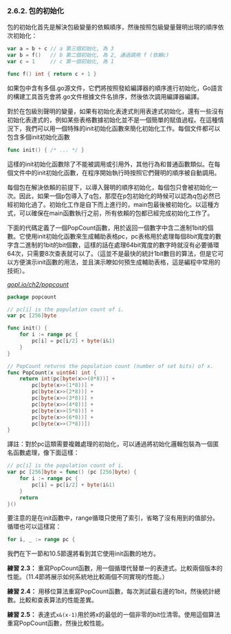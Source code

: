 ### 2.6.2. 包的初始化

包的初始化首先是解決包級變量的依賴順序，然後按照包級變量聲明出現的順序依次初始化：

```Go
var a = b + c // a 第三個初始化, 為 3
var b = f()   // b 第二個初始化, 為 2, 通過調用 f (依賴c)
var c = 1     // c 第一個初始化, 為 1

func f() int { return c + 1 }
```

如果包中含有多個.go源文件，它們將按照發給編譯器的順序進行初始化，Go語言的構建工具首先會將.go文件根據文件名排序，然後依次調用編譯器編譯。

對於在包級別聲明的變量，如果有初始化表達式則用表達式初始化，還有一些沒有初始化表達式的，例如某些表格數據初始化並不是一個簡單的賦值過程。在這種情況下，我們可以用一個特殊的init初始化函數來簡化初始化工作。每個文件都可以包含多個init初始化函數

```Go
func init() { /* ... */ }
```

這樣的init初始化函數除了不能被調用或引用外，其他行為和普通函數類似。在每個文件中的init初始化函數，在程序開始執行時按照它們聲明的順序被自動調用。

每個包在解決依賴的前提下，以導入聲明的順序初始化，每個包只會被初始化一次。因此，如果一個p包導入了q包，那麼在p包初始化的時候可以認為q包必然已經初始化過了。初始化工作是自下而上進行的，main包最後被初始化。以這種方式，可以確保在main函數執行之前，所有依賴的包都已經完成初始化工作了。

下面的代碼定義了一個PopCount函數，用於返回一個數字中含二進制1bit的個數。它使用init初始化函數來生成輔助表格pc，pc表格用於處理每個8bit寬度的數字含二進制的1bit的bit個數，這樣的話在處理64bit寬度的數字時就沒有必要循環64次，只需要8次查表就可以了。（這並不是最快的統計1bit數目的算法，但是它可以方便演示init函數的用法，並且演示瞭如何預生成輔助表格，這是編程中常用的技術）。

<u><i>gopl.io/ch2/popcount</i></u>
```Go
package popcount

// pc[i] is the population count of i.
var pc [256]byte

func init() {
	for i := range pc {
		pc[i] = pc[i/2] + byte(i&1)
	}
}

// PopCount returns the population count (number of set bits) of x.
func PopCount(x uint64) int {
	return int(pc[byte(x>>(0*8))] +
		pc[byte(x>>(1*8))] +
		pc[byte(x>>(2*8))] +
		pc[byte(x>>(3*8))] +
		pc[byte(x>>(4*8))] +
		pc[byte(x>>(5*8))] +
		pc[byte(x>>(6*8))] +
		pc[byte(x>>(7*8))])
}
```

譯註：對於pc這類需要複雜處理的初始化，可以通過將初始化邏輯包裝為一個匿名函數處理，像下面這樣：

```Go
// pc[i] is the population count of i.
var pc [256]byte = func() (pc [256]byte) {
	for i := range pc {
		pc[i] = pc[i/2] + byte(i&1)
	}
	return
}()
```

要注意的是在init函數中，range循環只使用了索引，省略了沒有用到的值部分。循環也可以這樣寫：

```Go
for i, _ := range pc {
```

我們在下一節和10.5節還將看到其它使用init函數的地方。

**練習 2.3：** 重寫PopCount函數，用一個循環代替單一的表達式。比較兩個版本的性能。（11.4節將展示如何系統地比較兩個不同實現的性能。）

**練習 2.4：** 用移位算法重寫PopCount函數，每次測試最右邊的1bit，然後統計總數。比較和查表算法的性能差異。

**練習 2.5：** 表達式`x&(x-1)`用於將x的最低的一個非零的bit位清零。使用這個算法重寫PopCount函數，然後比較性能。
